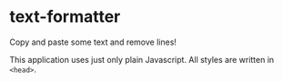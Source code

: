 # text-formatter

Copy and paste some text and remove lines!

This application uses just only plain Javascript.
All styles are written in `<head>`.
